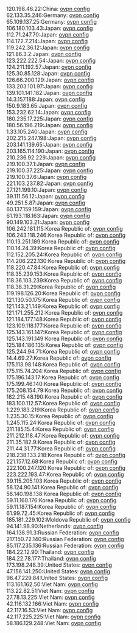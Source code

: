 120.198.46.22:China: [ovpn config](vpn/120_198_46_22.ovpn)  
62.133.35.246:Germany: [ovpn config](vpn/62_133_35_246.ovpn)  
65.109.137.25:Germany: [ovpn config](vpn/65_109_137_25.ovpn)  
106.180.103.43:Japan: [ovpn config](vpn/106_180_103_43.ovpn)  
112.71.247.70:Japan: [ovpn config](vpn/112_71_247_70.ovpn)  
114.172.7.214:Japan: [ovpn config](vpn/114_172_7_214.ovpn)  
119.242.36.12:Japan: [ovpn config](vpn/119_242_36_12.ovpn)  
121.86.3.2:Japan: [ovpn config](vpn/121_86_3_2.ovpn)  
123.222.222.54:Japan: [ovpn config](vpn/123_222_222_54.ovpn)  
124.211.192.57:Japan: [ovpn config](vpn/124_211_192_57.ovpn)  
125.30.85.128:Japan: [ovpn config](vpn/125_30_85_128.ovpn)  
126.66.200.129:Japan: [ovpn config](vpn/126_66_200_129.ovpn)  
133.203.101.97:Japan: [ovpn config](vpn/133_203_101_97.ovpn)  
139.101.141.182:Japan: [ovpn config](vpn/139_101_141_182.ovpn)  
14.3.157.188:Japan: [ovpn config](vpn/14_3_157_188.ovpn)  
150.9.183.65:Japan: [ovpn config](vpn/150_9_183_65.ovpn)  
153.232.62.14:Japan: [ovpn config](vpn/153_232_62_14.ovpn)  
180.235.17.225:Japan: [ovpn config](vpn/180_235_17_225.ovpn)  
180.56.196.219:Japan: [ovpn config](vpn/180_56_196_219.ovpn)  
1.33.105.240:Japan: [ovpn config](vpn/1_33_105_240.ovpn)  
202.215.247.198:Japan: [ovpn config](vpn/202_215_247_198.ovpn)  
203.141.139.65:Japan: [ovpn config](vpn/203_141_139_65.ovpn)  
203.165.114.190:Japan: [ovpn config](vpn/203_165_114_190.ovpn)  
210.236.92.229:Japan: [ovpn config](vpn/210_236_92_229.ovpn)  
219.100.37.1:Japan: [ovpn config](vpn/219_100_37_1.ovpn)  
219.100.37.225:Japan: [ovpn config](vpn/219_100_37_225.ovpn)  
219.100.37.6:Japan: [ovpn config](vpn/219_100_37_6.ovpn)  
221.103.237.82:Japan: [ovpn config](vpn/221_103_237_82.ovpn)  
27.121.199.10:Japan: [ovpn config](vpn/27_121_199_10.ovpn)  
39.111.56.12:Japan: [ovpn config](vpn/39_111_56_12.ovpn)  
49.251.5.87:Japan: [ovpn config](vpn/49_251_5_87.ovpn)  
60.137.159.159:Japan: [ovpn config](vpn/60_137_159_159.ovpn)  
61.193.118.163:Japan: [ovpn config](vpn/61_193_118_163.ovpn)  
90.149.103.21:Japan: [ovpn config](vpn/90_149_103_21.ovpn)  
106.242.181.115:Korea Republic of: [ovpn config](vpn/106_242_181_115.ovpn)  
106.243.118.246:Korea Republic of: [ovpn config](vpn/106_243_118_246.ovpn)  
110.13.251.189:Korea Republic of: [ovpn config](vpn/110_13_251_189.ovpn)  
110.14.24.39:Korea Republic of: [ovpn config](vpn/110_14_24_39.ovpn)  
112.152.205.24:Korea Republic of: [ovpn config](vpn/112_152_205_24.ovpn)  
114.206.222.130:Korea Republic of: [ovpn config](vpn/114_206_222_130.ovpn)  
118.220.47.84:Korea Republic of: [ovpn config](vpn/118_220_47_84.ovpn)  
118.35.239.153:Korea Republic of: [ovpn config](vpn/118_35_239_153.ovpn)  
118.36.103.239:Korea Republic of: [ovpn config](vpn/118_36_103_239.ovpn)  
118.38.31.29:Korea Republic of: [ovpn config](vpn/118_38_31_29.ovpn)  
119.198.126.20:Korea Republic of: [ovpn config](vpn/119_198_126_20.ovpn)  
121.130.50.175:Korea Republic of: [ovpn config](vpn/121_130_50_175.ovpn)  
121.143.21.149:Korea Republic of: [ovpn config](vpn/121_143_21_149.ovpn)  
121.171.255.212:Korea Republic of: [ovpn config](vpn/121_171_255_212.ovpn)  
121.184.177.148:Korea Republic of: [ovpn config](vpn/121_184_177_148.ovpn)  
123.109.118.177:Korea Republic of: [ovpn config](vpn/123_109_118_177.ovpn)  
125.143.161.147:Korea Republic of: [ovpn config](vpn/125_143_161_147.ovpn)  
125.143.191.149:Korea Republic of: [ovpn config](vpn/125_143_191_149.ovpn)  
125.184.186.135:Korea Republic of: [ovpn config](vpn/125_184_186_135.ovpn)  
125.244.94.71:Korea Republic of: [ovpn config](vpn/125_244_94_71.ovpn)  
14.4.69.27:Korea Republic of: [ovpn config](vpn/14_4_69_27.ovpn)  
175.113.98.148:Korea Republic of: [ovpn config](vpn/175_113_98_148.ovpn)  
175.115.74.204:Korea Republic of: [ovpn config](vpn/175_115_74_204.ovpn)  
175.196.143.17:Korea Republic of: [ovpn config](vpn/175_196_143_17.ovpn)  
175.199.46.140:Korea Republic of: [ovpn config](vpn/175_199_46_140.ovpn)  
175.208.154.79:Korea Republic of: [ovpn config](vpn/175_208_154_79.ovpn)  
182.215.48.190:Korea Republic of: [ovpn config](vpn/182_215_48_190.ovpn)  
183.100.112.57:Korea Republic of: [ovpn config](vpn/183_100_112_57.ovpn)  
1.229.183.219:Korea Republic of: [ovpn config](vpn/1_229_183_219.ovpn)  
1.235.30.15:Korea Republic of: [ovpn config](vpn/1_235_30_15.ovpn)  
1.245.115.24:Korea Republic of: [ovpn config](vpn/1_245_115_24.ovpn)  
211.185.15.4:Korea Republic of: [ovpn config](vpn/211_185_15_4.ovpn)  
211.212.118.47:Korea Republic of: [ovpn config](vpn/211_212_118_47.ovpn)  
211.35.182.9:Korea Republic of: [ovpn config](vpn/211_35_182_9.ovpn)  
211.44.31.77:Korea Republic of: [ovpn config](vpn/211_44_31_77.ovpn)  
218.238.133.218:Korea Republic of: [ovpn config](vpn/218_238_133_218.ovpn)  
221.157.12.68:Korea Republic of: [ovpn config](vpn/221_157_12_68.ovpn)  
222.100.247.120:Korea Republic of: [ovpn config](vpn/222_100_247_120.ovpn)  
223.222.193.47:Korea Republic of: [ovpn config](vpn/223_222_193_47.ovpn)  
39.115.205.103:Korea Republic of: [ovpn config](vpn/39_115_205_103.ovpn)  
58.124.90.141:Korea Republic of: [ovpn config](vpn/58_124_90_141.ovpn)  
58.140.198.138:Korea Republic of: [ovpn config](vpn/58_140_198_138.ovpn)  
59.11.160.176:Korea Republic of: [ovpn config](vpn/59_11_160_176.ovpn)  
59.11.187.154:Korea Republic of: [ovpn config](vpn/59_11_187_154.ovpn)  
61.99.72.45:Korea Republic of: [ovpn config](vpn/61_99_72_45.ovpn)  
185.181.229.102:Moldova Republic of: [ovpn config](vpn/185_181_229_102.ovpn)  
94.141.98.90:Netherlands: [ovpn config](vpn/94_141_98_90.ovpn)  
164.138.91.3:Russian Federation: [ovpn config](vpn/164_138_91_3.ovpn)  
217.150.72.140:Russian Federation: [ovpn config](vpn/217_150_72_140.ovpn)  
85.117.235.136:Russian Federation: [ovpn config](vpn/85_117_235_136.ovpn)  
184.22.12.90:Thailand: [ovpn config](vpn/184_22_12_90.ovpn)  
184.22.78.177:Thailand: [ovpn config](vpn/184_22_78_177.ovpn)  
173.198.248.39:United States: [ovpn config](vpn/173_198_248_39.ovpn)  
47.156.141.250:United States: [ovpn config](vpn/47_156_141_250.ovpn)  
96.47.229.84:United States: [ovpn config](vpn/96_47_229_84.ovpn)  
113.161.162.50:Viet Nam: [ovpn config](vpn/113_161_162_50.ovpn)  
113.22.82.51:Viet Nam: [ovpn config](vpn/113_22_82_51.ovpn)  
27.78.13.225:Viet Nam: [ovpn config](vpn/27_78_13_225.ovpn)  
42.116.132.166:Viet Nam: [ovpn config](vpn/42_116_132_166.ovpn)  
42.117.16.53:Viet Nam: [ovpn config](vpn/42_117_16_53.ovpn)  
42.117.225.225:Viet Nam: [ovpn config](vpn/42_117_225_225.ovpn)  
58.186.129.248:Viet Nam: [ovpn config](vpn/58_186_129_248.ovpn)  
